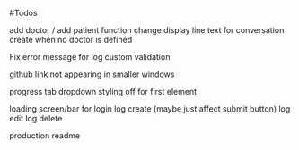 #Todos



add doctor / add patient function
change display line text for conversation create when no doctor is defined

Fix error message for log custom validation

github link not appearing in smaller windows

progress tab dropdown styling off for first element


loading screen/bar for
login
log create (maybe just affect submit button)
log edit
log delete

production readme
